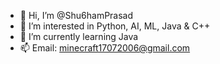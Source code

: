 - 👋 Hi, I’m @Shu6hamPrasad
- 👀 I’m interested in Python, AI, ML, Java & C++
- 🌱 I’m currently learning Java
- 📫 Email: minecraft17072006@gmail.com
